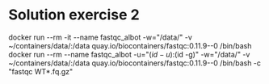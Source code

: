 # Solution exercise 2


docker run --rm -it --name fastqc_albot -w="/data/" -v ~/containers/data/:/data quay.io/biocontainers/fastqc:0.11.9--0 /bin/bash 
docker run --rm --name fastqc_albot -u="$(id -u):$(id -g)" -w="/data/" -v ~/containers/data/:/data quay.io/biocontainers/fastqc:0.11.9--0 /bin/bash -c "fastqc WT*.fq.gz"
